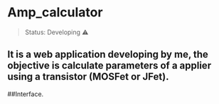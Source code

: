 # Amp_calculator

> Status: Developing ⚠️

## It is a web application developing by me, the objective is calculate parameters of a applier using a transistor (MOSFet or JFet).

##Interface.

